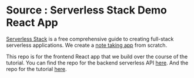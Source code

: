 # Source : Serverless Stack Demo React App

[Serverless Stack](http://serverless-stack.com) is a free comprehensive guide to creating full-stack serverless applications. We create a [note taking app](http://demo2.serverless-stack.com) from scratch.

This repo is for the frontend React app that we build over the course of the tutorial. You can find the repo for the backend serverless API [here](https://github.com/AnomalyInnovations/serverless-stack-demo-api). And the repo for the tutorial [here](https://github.com/AnomalyInnovations/serverless-stack-com).

